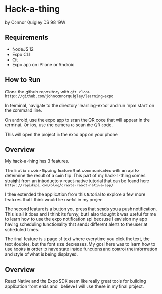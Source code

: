 # Hack-a-thing
by Connor Quigley CS 98 19W

## Requirements
- NodeJS 12
- Expo CLI
- Git
- Expo app on iPhone or Android


## How to Run

Clone the github repository with `git clone https://github.com/johnconnorquigley/learning-expo`

In terminal, navigate to the directory 'learning-expo' and run 'npm start' on the command line. 

On android, use the expo app to scan the QR code that will appear in the terminal. On ios, use the camera to scan the QR code. 

This will open the project in the expo app on your phone. 



## Overview
My hack-a-thing has 3 features. 

The first is a coin-flipping feature that communicates with an api to determine the result of a coin flip. This part of my hack-a-thing comes straight from an introductory react-native tutorial that can be found here `https://rapidapi.com/blog/create-react-native-app/`

I then extended the application from this tutorial to explore a few more features that I think would be useful in my project. 

The second feature is a button you press that sends you a push notification. This is all it does and I think its funny, but I also thought it was useful for me to learn how to use the expo notification api because I envision my app having scheduling functionality that sends different alerts to the user at scheduled times. 

The final feature is a page of text where everytime you click the text, the text doubles, but the font size decreases. My goal here was to learn how to use hooks in order to have state inside functions and control the information and style of what is being displayed. 

## Overview

React Native and the Expo SDK seem like really great tools for building application front ends and I believe I will use these in my final project. 